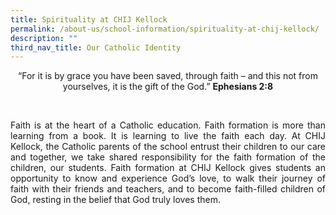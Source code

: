 ```yaml
---
title: Spirituality at CHIJ Kellock
permalink: /about-us/school-information/spirituality-at-chij-kellock/
description: ""
third_nav_title: Our Catholic Identity
---
```



<p align="center">“For it is by grace you have been saved, through faith – and this not from yourselves, it is the gift of the God.” 
<b>Ephesians 2:8</b></p>
<br>
<p align="justify">Faith is at the heart of a Catholic education. Faith formation is more than learning from a book. It is learning to live the faith each day. At CHIJ Kellock, the Catholic parents of the school entrust their children to our care and together, we take shared responsibility for the faith formation of the children, our students. Faith formation at CHIJ Kellock gives students an opportunity to know and experience God’s love, to walk their journey of faith with their friends and teachers, and to become faith-filled children of God, resting in the belief that God truly loves them.</p>